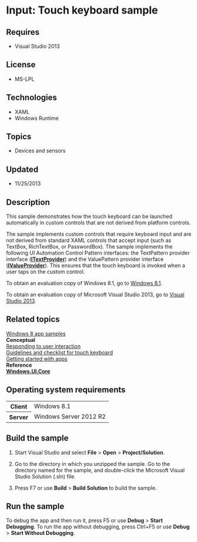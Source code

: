 # Input: Touch keyboard sample
## Requires
- Visual Studio 2013
## License
- MS-LPL
## Technologies
- XAML
- Windows Runtime
## Topics
- Devices and sensors
## Updated
- 11/25/2013
## Description

<div id="mainSection">
<p>This sample demonstrates how the touch keyboard can be launched automatically in custom controls that are not derived from platform controls.
</p>
<p>The sample implements custom controls that require keyboard input and are not derived from standard XAML controls that accept input (such as TextBox, RichTextBox, or PasswordBox). The sample implements the following UI Automation Control Pattern interfaces:
 the TextPattern provider interface (<a href="http://msdn.microsoft.com/library/windows/apps/br242627"><b>ITextProvider</b></a>) and the ValuePattern provider interface (<a href="http://msdn.microsoft.com/library/windows/apps/br242663"><b>IValueProvider</b></a>).
 This ensures that the touch keyboard is invoked when a user taps on the custom control.</p>
<p>To obtain an evaluation copy of Windows&nbsp;8.1, go to <a href="http://go.microsoft.com/fwlink/p/?linkid=301696">
Windows&nbsp;8.1</a>.</p>
<p>To obtain an evaluation copy of Microsoft Visual Studio&nbsp;2013, go to <a href="http://go.microsoft.com/fwlink/p/?linkid=301697">
Visual Studio&nbsp;2013</a>.</p>
<h2><a id="related_topics"></a>Related topics</h2>
<dl><dt><a href="http://go.microsoft.com/fwlink/p/?LinkID=227694">Windows 8 app samples</a>
</dt><dt><b>Conceptual</b> </dt><dt><a href="http://msdn.microsoft.com/library/windows/apps/hh700412">Responding to user interaction</a>
</dt><dt><a href="http://msdn.microsoft.com/library/windows/apps/hh972345">Guidelines and checklist for touch keyboard</a>
</dt><dt><a href="http://msdn.microsoft.com/library/windows/apps/">Getting started with apps</a>
</dt><dt><b>Reference</b> </dt><dt><a href="http://msdn.microsoft.com/library/windows/apps/br208383"><b>Windows.UI.Core</b></a>
</dt></dl>
<h2>Operating system requirements</h2>
<table>
<tbody>
<tr>
<th>Client</th>
<td><dt>Windows&nbsp;8.1 </dt></td>
</tr>
<tr>
<th>Server</th>
<td><dt>Windows Server&nbsp;2012&nbsp;R2 </dt></td>
</tr>
</tbody>
</table>
<h2>Build the sample</h2>
<ol>
<li>
<p>Start Visual Studio and select <b>File</b> &gt; <b>Open</b> &gt; <b>Project/Solution</b>.
</p>
</li><li>
<p>Go to the directory in which you unzipped the sample. Go to the directory named for the sample, and double-click the Microsoft Visual Studio Solution (.sln) file.
</p>
</li><li>
<p>Press F7 or use <b>Build</b> &gt; <b>Build Solution</b> to build the sample. </p>
</li></ol>
<h2>Run the sample</h2>
<p>To debug the app and then run it, press F5 or use <b>Debug</b> &gt; <b>Start Debugging</b>. To run the app without debugging, press Ctrl&#43;F5 or use
<b>Debug</b> &gt; <b>Start Without Debugging</b>. </p>
</div>
